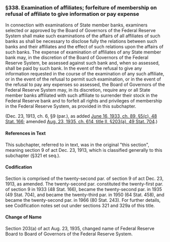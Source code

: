 ### §338. Examination of affiliates; forfeiture of membership on refusal of affiliate to give information or pay expense ###

In connection with examinations of State member banks, examiners selected or approved by the Board of Governors of the Federal Reserve System shall make such examinations of the affairs of all affiliates of such banks as shall be necessary to disclose fully the relations between such banks and their affiliates and the effect of such relations upon the affairs of such banks. The expense of examination of affiliates of any State member bank may, in the discretion of the Board of Governors of the Federal Reserve System, be assessed against such bank and, when so assessed, shall be paid by such bank. In the event of the refusal to give any information requested in the course of the examination of any such affiliate, or in the event of the refusal to permit such examination, or in the event of the refusal to pay any expenses so assessed, the Board of Governors of the Federal Reserve System may, in its discretion, require any or all State member banks affiliated with such affiliate to surrender their stock in the Federal Reserve bank and to forfeit all rights and privileges of membership in the Federal Reserve System, as provided in this subchapter.

(Dec. 23, 1913, ch. 6, §9 (par.), as added [June 16, 1933, ch. 89, §5(c), 48 Stat. 166](/statviewer.htm?volume=48&page=166); amended [Aug. 23, 1935, ch. 614, title II, §203(a), 49 Stat. 704](/statviewer.htm?volume=49&page=704).)

#### References in Text ####

This subchapter, referred to in text, was in the original "this section", meaning section 9 of act Dec. 23, 1913, which is classified generally to this subchapter (§321 et seq.).

#### Codification ####

Section is comprised of the twenty-second par. of section 9 of act Dec. 23, 1913, as amended. The twenty-second par. constituted the twenty-first par. of section 9 in 1933 (48 Stat. 166), became the twenty-second par. in 1935 (49 Stat. 704), and became the twenty-third par. in 1950 (64 Stat. 458), and became the twenty-second par. in 1966 (80 Stat. 243). For further details, see Codification notes set out under sections 321 and 329a of this title.

#### Change of Name ####

Section 203(a) of act Aug. 23, 1935, changed name of Federal Reserve Board to Board of Governors of the Federal Reserve System.